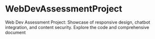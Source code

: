 # WebDevAssessmentProject
Web Dev Assessment Project: Showcase of responsive design, chatbot integration, and content security. Explore the code and comprehensive document
